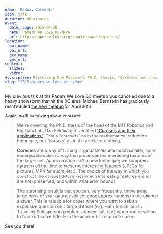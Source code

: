 ```yaml
---
name: 'Redux: Coresets'
icon: talk
duration: 60 minutes
event:
  date_range: 2015-04-30
  name: Papers We Love DC/NoVA
  url: http://paperswelove.org/chapter/washington-dc/
location:
  poi_name:
  poi_url:
  geo_name:
  geo_url:
content:
  slides:
  video:
description: Discussing Dan Feldman's Ph.D. thesis, "Coresets and their applications".
slug: "2015-papers-we-love-dc-redux"
---
```


My previous talk at the [Papers We Love DC](http://www.meetup.com/Papers-We-Love-DC/events/220155410/) meetup was canceled due to a heavy snowstorm that hit the DC area. Michael Bernstein has graciously rescheduled [the new meetup](http://www.meetup.com/Papers-We-Love-DC/events/221811112/) for April 30th.

Again, we'll be talking about coresets:

> We're covering the Ph.D. thesis of the head of the MIT Robotics and Big Data Lab, Dan Feldman; it's entitled ["Coresets and their applications"](http://www.cs.tau.ac.il/thesis/thesis/feldman). That's "coresets" as in the mathematical reduction technique, not "corsets" as in the article of clothing.
>
> **Coresets** are a way of turning large datasets into much smaller, more manageable sets in a way that preserves the interesting features of the larger set. Approximation isn't a new technique; we compress datasets all the time to preserve interesting features (JPEGs for pictures, MP4 for audio, etc.). The choice of the way in which you construct the coreset determines which interesting features are (or are not) preserved, and within what error bounds.
>
> The surprising result is that you can, very frequently, throw away large parts of your dataset still get good approximations to the optimal answer. This is valuable for cases where you want to ask an expensive question on a large dataset (e.g. Hamiltonian tours / Traveling Salesperson problem, convex hull, etc.) when you're willing to trade off some fidelity in the answer for response speed.

See you there!

